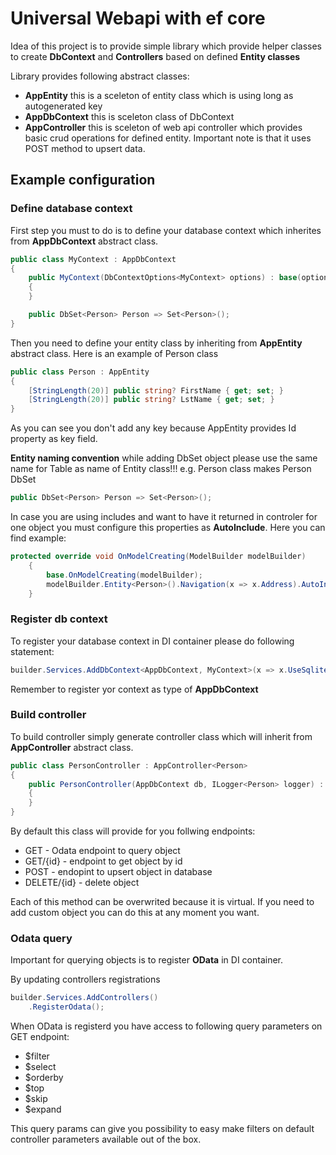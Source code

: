 # Universal Webapi with ef core 

Idea of this project is to provide simple library which provide helper classes to create **DbContext** and **Controllers** based on defined **Entity classes**

Library provides following abstract classes:
- **AppEntity** this is a sceleton of entity class which is using long as autogenerated key
- **AppDbContext** this is sceleton class of DbContext
- **AppController** this is sceleton of web api controller which provides basic crud operations for defined entity. Important note is that it uses POST method to upsert data.

## Example configuration

### Define database context

First step you must to do is to define your database context which inherites from **AppDbContext** abstract class. 

```c#
public class MyContext : AppDbContext
{
    public MyContext(DbContextOptions<MyContext> options) : base(options)
    {
    }

    public DbSet<Person> Person => Set<Person>();
}
```
Then you need to define your entity class by inheriting from **AppEntity** abstract class. Here is an example of Person class

```c#
public class Person : AppEntity
{
    [StringLength(20)] public string? FirstName { get; set; }
    [StringLength(20)] public string? LstName { get; set; }
}
```
As you can see you don't add any key because AppEntity provides Id property as key field.

**Entity naming convention** while adding DbSet object please use the same name for Table as name of Entity class!!! e.g. Person class makes Person DbSet

```c#
public DbSet<Person> Person => Set<Person>();
```

In case you are using includes and want to have it returned in controler for one object you must configure this properties as **AutoInclude**. Here you can find example:

```c#
protected override void OnModelCreating(ModelBuilder modelBuilder)
    {
        base.OnModelCreating(modelBuilder);
        modelBuilder.Entity<Person>().Navigation(x => x.Address).AutoInclude();
    }
```

### Register db context

To register your database context in DI container please do following statement:

```c#
builder.Services.AddDbContext<AppDbContext, MyContext>(x => x.UseSqlite("Data Source=database.db"));
```
Remember to register yor context as type of **AppDbContext**

### Build controller

To build controller simply generate controller class which will inherit from **AppController** abstract class.

```c#
public class PersonController : AppController<Person>
{
    public PersonController(AppDbContext db, ILogger<Person> logger) : base(db, logger)
    {
    }
}
```
By default this class will provide for you follwing endpoints:
- GET - Odata endpoint to query object
- GET/{id} - endpoint to get object by id
- POST - endopint to upsert object in database
- DELETE/{id} - delete object

Each of this method can be overwrited because it is virtual.
If you need to add custom object you can do this at any moment you want.

### Odata query

Important for querying objects is to register **OData** in DI container.

By updating controllers registrations
```c#
builder.Services.AddControllers()
    .RegisterOdata();
```

When OData is registerd you have access to following query parameters on GET endpoint:
- $filter
- $select
- $orderby
- $top
- $skip
- $expand

This query params can give you possibility to easy make filters on default controller parameters available out of the box.